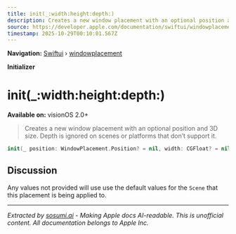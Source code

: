 ```yaml
---
title: init(_:width:height:depth:)
description: Creates a new window placement with an optional position and 3D size. Depth is ignored on scenes or platforms that don’t support it.
source: https://developer.apple.com/documentation/swiftui/windowplacement/init(_:width:height:depth:)
timestamp: 2025-10-29T00:10:01.567Z
---
```


**Navigation:** [Swiftui](/documentation/swiftui) › [windowplacement](/documentation/swiftui/windowplacement)

**Initializer**

# init(_:width:height:depth:)

**Available on:** visionOS 2.0+

> Creates a new window placement with an optional position and 3D size. Depth is ignored on scenes or platforms that don’t support it.

```swift
init(_ position: WindowPlacement.Position? = nil, width: CGFloat? = nil, height: CGFloat? = nil, depth: CGFloat? = nil)
```

## Discussion

Any values not provided will use use the default values for the `Scene` that this placement is being applied to.

---

*Extracted by [sosumi.ai](https://sosumi.ai) - Making Apple docs AI-readable.*
*This is unofficial content. All documentation belongs to Apple Inc.*
